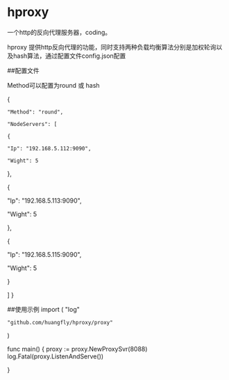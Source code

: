 # hproxy
一个http的反向代理服务器，coding。

hproxy 提供http反向代理的功能，同时支持两种负载均衡算法分别是加权轮询以及hash算法，通过配置文件config.json配置

##配置文件

Method可以配置为round 或 hash

{
    
	"Method": "round", 
    
	"NodeServers": [
    
    {

	"Ip": "192.168.5.112:9090", 

	"Wight": 5
 
 }, 
 
 {

 "Ip": "192.168.5.113:9090", 

 "Wight": 5

 }, 

 {

 "Ip": "192.168.5.115:9090", 

 "Wight": 5

 }

 ]
}

##使用示例
import (
	"log"

	"github.com/huangfly/hproxy/proxy"
)

func main() {
	proxy := proxy.NewProxySvr(8088)
	log.Fatal(proxy.ListenAndServe())

}
